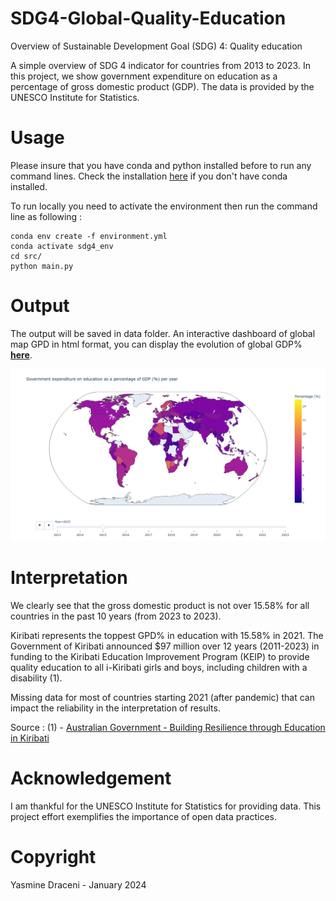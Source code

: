 # SDG4-Global-Quality-Education
Overview of Sustainable Development Goal (SDG) 4: Quality education

A simple overview of SDG 4 indicator for countries from 2013 to 2023. In this project, we show government expenditure on education as a percentage of gross domestic product (GDP). The data is provided by the UNESCO Institute for Statistics.

# Usage
Please insure that you have conda and python installed before to run any command lines. Check the installation [here](https://docs.conda.io/projects/conda/en/latest/user-guide/install/index.html) if you don't have conda installed.

To run locally you need to activate the environment then run the command line as following : 
```
conda env create -f environment.yml
conda activate sdg4_env
cd src/
python main.py
```

# Output
The output will be saved in data folder. An interactive dashboard of global map GPD in html format, you can display the evolution of global GDP% <a href="https://htmlpreview.github.io/?https://github.com/DraceniY/SDG4-Global-Quality-Education/blob/main/data/Global_GDP_education.html" target="_blank">**here**</a>. 

![GPD per year](data/GPD_Global.png)

# Interpretation 
We clearly see that the gross domestic product is not over 15.58% for all countries in the past 10 years (from 2023 to 2023). 

Kiribati represents the toppest GPD% in education with 15.58% in 2021. The Government of Kiribati announced $97 million over 12 years (2011-2023) in funding to the Kiribati Education Improvement Program (KEIP) to provide quality education to all i-Kiribati girls and boys, including children with a disability (1).

Missing data for most of countries starting 2021 (after pandemic) that can impact the reliability in the interpretation of results. 


Source : 
(1) - <a href="https://www.dfat.gov.au/about-us/publications/building-resilience-through-education-in-kiribati" target="_blank">Australian Government - Building Resilience through Education in Kiribati</a>

# Acknowledgement
I am thankful for the UNESCO Institute for Statistics for providing data. This project effort exemplifies the importance of open data practices.

# Copyright
Yasmine Draceni - January 2024 
 